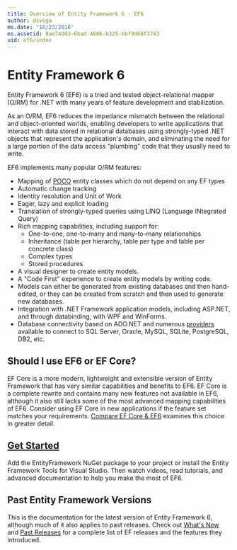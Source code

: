 ```yaml
---
title: Overview of Entity Framework 6 - EF6
author: divega
ms.date: "10/23/2016"
ms.assetid: 8ae74d63-6bad-4686-b325-bbf9d68f3743
uid: ef6/index
---
```

# Entity Framework 6
Entity Framework 6 (EF6) is a tried and tested object-relational mapper (O/RM) for .NET with many years of feature development and stabilization.

As an O/RM, EF6 reduces the impedance mismatch between the relational and object-oriented worlds, enabling developers to write applications that interact with data stored in relational databases using strongly-typed .NET objects that represent the application's domain, and eliminating the need for a large portion of the data access "plumbing" code that they usually need to write.

EF6 implements many popular O/RM features:
- Mapping of [POCO](~/ef6/resources/glossary.md#poco) entity classes which do not depend on any EF types
- Automatic change tracking
- Identity resolution and Unit of Work
- Eager, lazy and explicit loading
- Translation of strongly-typed queries using LINQ (Language INtegrated Query)
- Rich mapping capabilities, including support for:
  - One-to-one, one-to-many and many-to-many relationships
  - Inheritance (table per hierarchy, table per type and table per concrete class)
  - Complex types
  - Stored procedures
- A visual designer to create entity models.
- A "Code First" experience to create entity models by writing code.
- Models can either be generated from existing databases and then hand-edited, or they can be created from scratch and then used to generate new databases.
- Integration with .NET Framework application models, including ASP.NET, and through databinding, with WPF and WinForms.
- Database connectivity based on ADO.NET and numerous [providers](~/ef6/fundamentals/providers/index.md) available to connect to SQL Server, Oracle, MySQL, SQLite, PostgreSQL, DB2, etc.

## Should I use EF6 or EF Core?

EF Core is a more modern, lightweight and extensible version of Entity Framework that has very similar capabilities and benefits to EF6.
EF Core is a complete rewrite and contains many new features not available in EF6, although it also still lacks some of the most advanced mapping capabilities of EF6.
Consider using EF Core in new applications if the feature set matches your requirements.
[Compare EF Core & EF6](xref:efcore-and-ef6/index) examines this choice in greater detail.

## [Get Started](~/ef6/get-started.md)

Add the EntityFramework NuGet package to your project or install the Entity Framework Tools for Visual Studio. Then watch videos, read tutorials, and advanced documentation to help you make the most of EF6.

## Past Entity Framework Versions

This is the documentation for the latest version of Entity Framework 6, although much of it also applies to past releases.
Check out [What's New](~/ef6/what-is-new/index.md) and [Past Releases](~/ef6/what-is-new/past-releases.md) for a complete list of EF releases and the features they introduced.
